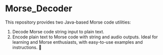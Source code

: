 # Morse_Decoder
This repository provides two Java-based Morse code utilities: 
  1. Decode Morse code string input to plain text.
  2. Encode plain text to Morse code with string and audio outputs.
Ideal for learning and Morse enthusiasts, with easy-to-use examples and instructions. 🚀
